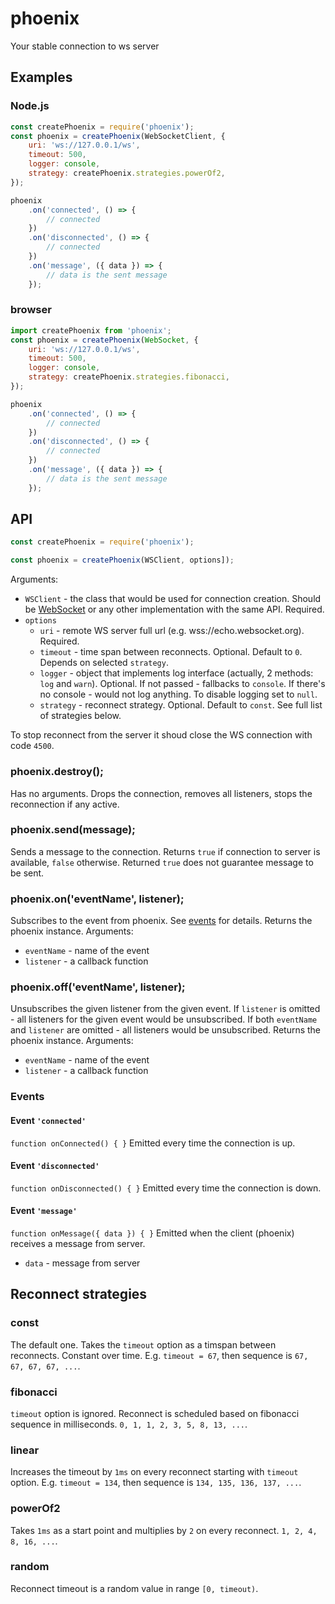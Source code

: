 # phoenix
Your stable connection to ws server

## Examples
### Node.js
```javascript
const createPhoenix = require('phoenix');
const phoenix = createPhoenix(WebSocketClient, {
    uri: 'ws://127.0.0.1/ws',
    timeout: 500,
    logger: console,
    strategy: createPhoenix.strategies.powerOf2,
});

phoenix
    .on('connected', () => {
        // connected
    })
    .on('disconnected', () => {
        // connected
    })
    .on('message', ({ data }) => {
        // data is the sent message
    });
```
### browser
```javascript
import createPhoenix from 'phoenix';
const phoenix = createPhoenix(WebSocket, {
    uri: 'ws://127.0.0.1/ws',
    timeout: 500,
    logger: console,
    strategy: createPhoenix.strategies.fibonacci,
});

phoenix
    .on('connected', () => {
        // connected
    })
    .on('disconnected', () => {
        // connected
    })
    .on('message', ({ data }) => {
        // data is the sent message
    });
```

## API
```javascript
const createPhoenix = require('phoenix');

const phoenix = createPhoenix(WSClient, options]);
```
Arguments:
* `WSClient` - the class that would be used for connection creation. Should be [WebSocket](https://developer.mozilla.org/en/docs/Web/API/WebSocket) or any other implementation with the same API. Required.
* `options`
  * `uri` - remote WS server full url (e.g. wss://echo.websocket.org). Required.
  * `timeout` - time span between reconnects. Optional. Default to `0`. Depends on selected `strategy`.
  * `logger` - object that implements log interface (actually, 2 methods: `log` and `warn`). Optional. If not passed - fallbacks to `console`. If there's no console - would not log anything. To disable logging set to `null`.
  * `strategy` - reconnect strategy. Optional. Default to `const`. See full list of strategies below.

To stop reconnect from the server it shoud close the WS connection with code `4500`.

### phoenix.destroy();
Has no arguments. Drops the connection, removes all listeners, stops the reconnection if any active.

### phoenix.send(message);
Sends a message to the connection. Returns `true` if connection to server is available, `false` otherwise. Returned `true` does not guarantee message to be sent.

### phoenix.on('eventName', listener);
Subscribes to the event from phoenix. See <a href="#events">events</a> for details. Returns the phoenix instance.
Arguments:
* `eventName` - name of the event
* `listener` - a callback function

### phoenix.off('eventName', listener);
Unsubscribes the given listener from the given event. If `listener` is omitted - all listeners for the given event would be unsubscribed. If both `eventName` and `listener` are omitted - all listeners would be unsubscribed. Returns the phoenix instance.
Arguments:
* `eventName` - name of the event
* `listener` - a callback function

<a name="events"></a>
### Events

#### Event `'connected'`
`function onConnected() { }`
Emitted every time the connection is up.

#### Event `'disconnected'`
`function onDisconnected() { }`
Emitted every time the connection is down.

#### Event `'message'`
`function onMessage({ data }) { }`
Emitted when the client (phoenix) receives a message from server.
* `data` - message from server

## Reconnect strategies
### const
The default one. Takes the `timeout` option as a timspan between reconnects. Constant over time. E.g. `timeout = 67`, then sequence is `67, 67, 67, 67, ...`.

### fibonacci
`timeout` option is ignored. Reconnect is scheduled based on fibonacci sequence in milliseconds. `0, 1, 1, 2, 3, 5, 8, 13, ...`.

### linear
Increases the timeout by `1ms` on every reconnect starting with `timeout` option. E.g. `timeout = 134`, then sequence is `134, 135, 136, 137, ...`.

### powerOf2
Takes `1ms` as a start point and multiplies by `2` on every reconnect. `1, 2, 4, 8, 16, ...`.

### random
Reconnect timeout is a random value in range `[0, timeout)`.
